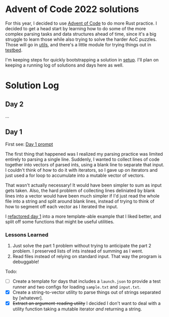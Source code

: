 # Advent of Code 2022 solutions
For this year, I decided to use [Advent of Code](https://adventofcode.com/2022) to do more Rust practice. I decided to get a head start by learning how to do some of the more complex parsing tasks and data structures ahead of time, since it's a big struggle to learn those while also trying to solve the harder AoC puzzles. Those will go in [utils](./utils/), and there's a little module for trying things out in [testbed](./testbed/).

I'm keeping steps for quickly bootstrapping a solution in [setup](./docs/setup.md). I'll plan on keeping a running log of solutions and days here as well.

# Solution Log

## Day 2
...

## Day 1
First see: [Day 1 prompt](https://adventofcode.com/2022/day/1)

The first thing that happened was I realized my parsing practice was limited entirely to parsing a single line. Suddenly, I wanted to collect lines of code together into vectors of parsed ints, using a blank line to separate that input. I couldn't think of how to do it with iterators, so I gave up on iterators and just used a for loop to accumulate into a mutable vector of vectors.

That wasn't actually necessary! It would have been simpler to sum as input gets taken. Also, the hard problem of collecting lines deliniated by blank lines into a vector would have been much simpler if I'd just read the whole file into a string and split around blank lines, instead of trying to think of how to segment off each vector as I iterated the input.

I [refactored day 1](./day01/src/main.rs) into a more template-able example that I liked better, and split off some functions that might be useful utilities.

### Lessons Learned
1. Just solve the part 1 problem without trying to anticipate the part 2 problem. I preserved lists of ints instead of summing as I went.
1. Read files instead of relying on standard input. That way the program is debuggable!

Todo:
- [ ] Create a template for days that includes a `launch.json` to provide a test runner and two configs for loading `sample.txt` and `input.txt`.
- [x] Create a string-to-vector utility to parse things out of strings separated by [whatever].
- [x] ~~Extract an argument-reading utility~~ I decided I don't want to deal with a utility function taking a mutable iterator *and* returning a string.
